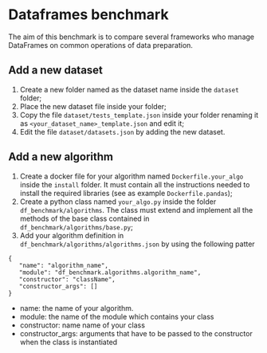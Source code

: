 # Dataframes benchmark
The aim of this benchmark is to compare several frameworks who manage DataFrames on common operations of data preparation.

## Add a new dataset
1. Create a new folder named as the dataset name inside the `dataset` folder;
2. Place the new dataset file inside your folder;
3. Copy the file `dataset/tests_template.json` inside your folder renaming it as `<your_dataset_name>_template.json` and edit it;
4. Edit the file `dataset/datasets.json` by adding the new dataset.

## Add a new algorithm
1. Create a docker file for your algorithm named `Dockerfile.your_algo` inside the `install` folder. It must contain all the instructions needed to install the required libraries (see as example `Dockerfile.pandas`);
2. Create a python class named `your_algo.py` inside the folder `df_benchmark/algorithms`. The class must extend and implement all the methods of the base class contained in `df_benchmark/algorithms/base.py`;
3. Add your algorithm definition in `df_benchmark/algorithms/algorithms.json` by using the following patter
```
{
   "name": "algorithm_name",
   "module": "df_benchmark.algorithms.algorithm_name",
   "constructor": "className",
   "constructor_args": []
}
```
* name: the name of your algorithm.
* module: the name of the module which contains your class
* constructor: name name of your class
* constructor_args: arguments that have to be passed to the constructor when the class is instantiated